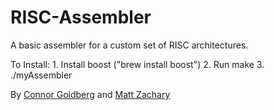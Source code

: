 RISC-Assembler
==============

A basic assembler for a custom set of RISC architectures.

To Install:
	1. Install boost ("brew install boost")
	2. Run make
	3. ./myAssembler <filename>


By [Connor Goldberg](http://www.connorgoldberg.com "Connor's Website")  and [Matt Zachary](mailto:matt@grsbd.com "Matt's Email")
